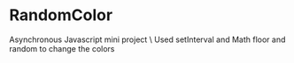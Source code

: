 # RandomColor
Asynchronous Javascript mini project \ 
Used setInterval and Math floor and random to change the colors 
